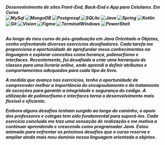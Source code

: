 <h5>Desenvolvimento de sites Front-End, Back-End  e App para Celulares. Em Curso
<div style="sisplay: inline_block">
    <img align="center" alt="MySql" src="https://img.shields.io/badge/MySQL-005C84?style=for-the-badge&logo=mysql&logoColor=white" />
    <img align="center" alt="MongoDB" src="https://img.shields.io/badge/MongoDB-4EA94B?style=for-the-badge&logo=mongodb&logoColor=white" />
    <img align="center" alt="Postgresql" src="https://img.shields.io/badge/PostgreSQL-316192?style=for-the-badge&logo=postgresql&logoColor=white" />
    <img align="center" alt="SQLite" src="https://img.shields.io/badge/SQLite-07405E?style=for-the-badge&logo=sqlite&logoColor=white" />
    <img align="center" alt="Java" src="https://img.shields.io/badge/Java-ED8B00?style=for-the-badge&logo=openjdk&logoColor=white" />
    <img align="center" alt="Spring" src="https://img.shields.io/badge/Spring-6DB33F?style=for-the-badge&logo=spring&logoColor=white" />
    <img align="center" alt="Kotlin" src="https://img.shields.io/badge/Kotlin-0095D5?&style=for-the-badge&logo=kotlin&logoColor=white" />
    <img align="center" alt="Git" src="https://img.shields.io/badge/GIT-E44C30?style=for-the-badge&logo=git&logoColor=white" />
    <img align="center" alt="Vision" src="https://img.shields.io/badge/Microsoft_Visio-3955A3?style=for-the-badgee&logo=microsoft-visio&logoColor=white" />
    <img align="center" alt="Figma" src="https://img.shields.io/badge/Figma-F24E1E?style=for-the-badge&logo=figma&logoColor=white" />
    <img align="center" alt="TerminalWindows" src="https://img.shields.io/badge/windows%20terminal-4D4D4D?style=for-the-badge&logo=windows%20terminal&logoColor=white" />
    <img align="center" alt="PowerShell" src="https://img.shields.io/badge/Powershell-2CA5E0?style=for-the-badge&logo=powershell&logoColor=white" />
</div><br/>

Ao longo do meu curso de pós-graduação em Java Orientado a Objetos, venho enfrentando diversos exercícios desafiadores. Cada tarefa me proporciona a oportunidade de aprofundar meus conhecimentos na linguagem e explorar conceitos como herança, polimorfismo e interfaces. Recentemente, fui desafiado a criar uma hierarquia de classes para uma livraria online, onde aprendi a definir atributos e comportamentos adequados para cada tipo de livro.

A medida que avanço nos exercícios, tenho a oportunidade de compreender melhor a importância do encapsulamento e do tratamento de exceções para garantir a integridade e segurança do código. A utilização de polimorfismo e interfaces torna o desenvolvimento mais flexível e eficiente.

Embora alguns desafios tenham surgido ao longo do caminho, o apoio dos professores e colegas tem sido fundamental para superá-los. Cada exercício concluído me traz uma sensação de realização e me motiva a continuar aprendendo e crescendo como programador Java. Estou animado para enfrentar os próximos desafios que o curso reserva e ampliar ainda mais meu domínio nessa linguagem orientada a objetos.
